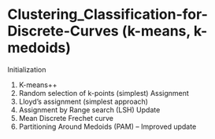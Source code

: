 # Clustering_Classification-for-Discrete-Curves (k-means, k-medoids)

Initialization 
1. K-means++  
2. Random selection of k-points (simplest) 
Assignment 
1. Lloyd’s assignment (simplest approach) 
2. Assignment by Range search (LSH) 
Update 
1. Mean Discrete Frechet curve  
2. Partitioning Around Medoids (PAM) – Improved update 
